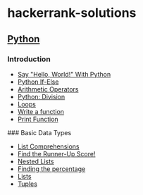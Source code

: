 # hackerrank-solutions

## [Python](python/)

### Introduction

- [Say "Hello, World!" With Python](python/py_hello_world.py)
- [Python If-Else](python/py_if_else.py)
- [Arithmetic Operators](python/python_arithmetic_operators.py)
- [Python: Division](python/python_division.py)
- [Loops](python/python_loops.py)
- [Write a function](python/write_a_function.py)
- [Print Function](python/python_print.py)

### Basic Data Types

- [List Comprehensions](python/list_comprehensions.py)
- [Find the Runner-Up Score!]()
- [Nested Lists]()
- [Finding the percentage]()
- [Lists]()
- [Tuples]()